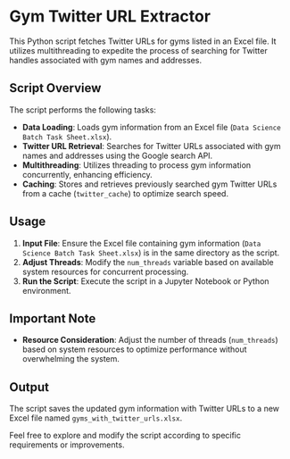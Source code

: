 # Gym Twitter URL Extractor

This Python script fetches Twitter URLs for gyms listed in an Excel file. It utilizes multithreading to expedite the process of searching for Twitter handles associated with gym names and addresses.

## Script Overview

The script performs the following tasks:

- **Data Loading**: Loads gym information from an Excel file (`Data Science Batch Task Sheet.xlsx`).
- **Twitter URL Retrieval**: Searches for Twitter URLs associated with gym names and addresses using the Google search API.
- **Multithreading**: Utilizes threading to process gym information concurrently, enhancing efficiency.
- **Caching**: Stores and retrieves previously searched gym Twitter URLs from a cache (`twitter_cache`) to optimize search speed.

## Usage

1. **Input File**: Ensure the Excel file containing gym information (`Data Science Batch Task Sheet.xlsx`) is in the same directory as the script.
2. **Adjust Threads**: Modify the `num_threads` variable based on available system resources for concurrent processing.
3. **Run the Script**: Execute the script in a Jupyter Notebook or Python environment.

## Important Note

- **Resource Consideration**: Adjust the number of threads (`num_threads`) based on system resources to optimize performance without overwhelming the system.

## Output

The script saves the updated gym information with Twitter URLs to a new Excel file named `gyms_with_twitter_urls.xlsx`.

Feel free to explore and modify the script according to specific requirements or improvements.


